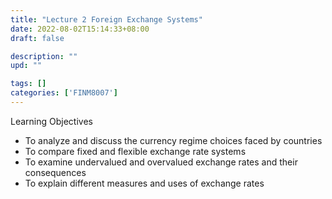 ```yaml
---
title: "Lecture 2 Foreign Exchange Systems"
date: 2022-08-02T15:14:33+08:00
draft: false

description: ""
upd: ""

tags: []
categories: ['FINM8007']
---
```


Learning Objectives
- To analyze and discuss the currency regime choices faced by countries
- To compare fixed and flexible exchange
rate systems
- To examine undervalued and overvalued exchange rates and their consequences
- To explain different measures and uses
of exchange rates

<!--more-->